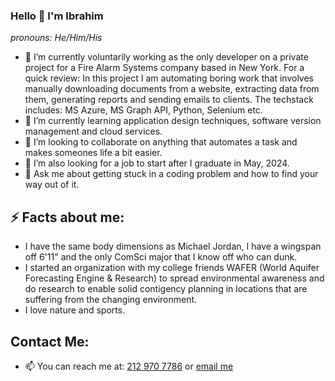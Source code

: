 ### Hello 👋 I'm Ibrahim

_pronouns: He/Him/His_



- 🔭 I’m currently voluntarily working as the only developer on a private project for a Fire Alarm Systems company based in New York. For a quick review: In this project I am automating boring work that involves manually downloading documents from a website, extracting data from them, generating reports and sending emails to clients. The techstack includes: MS Azure, MS Graph API, Python, Selenium etc.
- 🌱 I’m currently learning application design techniques, software version management and cloud services.
- 👯 I’m looking to collaborate on anything that automates a task and makes someones life a bit easier.
- 🤔 I’m also looking for a job to start after I graduate in May, 2024.
- 💬 Ask me about getting stuck in a coding problem and how to find your way out of it.


## ⚡ Facts about me: 
- I have the same body dimensions as Michael Jordan, I have a wingspan off 6'11" and the only ComSci major that I know off who can dunk.
- I started an organization with my college friends WAFER (World Aquifer Forecasting Engine & Research) to spread environmental awareness and do research to enable solid contigency planning in locations that are suffering from the changing environment.
- I love nature and sports.

## Contact Me:
- 📫 You can reach me at: [212 970 7786](tel:2129707786) or [email me](mailto:chmohammadibrahim@gmail.com)
